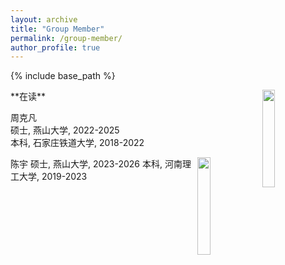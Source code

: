 ```yaml
---
layout: archive
title: "Group Member"
permalink: /group-member/
author_profile: true
---
```


{% include base_path %}

<img src="https://github.com/user-attachments/assets/98bb8247-0abf-4b8b-b200-3926a414e751" width="20%" height="20%" align="right">
**在读**  

周克凡  
硕士, 燕山大学, 2022-2025  
本科, 石家庄铁道大学, 2018-2022  

<img src="https://github.com/user-attachments/assets/15dd359c-9c5c-4872-a4c6-3bcd5701a068" width="20%" height="20%" style="float: right">
陈宇  
硕士, 燕山大学, 2023-2026  
本科, 河南理工大学, 2019-2023  


